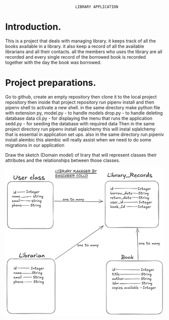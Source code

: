                                    LIBRARY APPLICATION

# Introduction.
This is a project that deals with managing library. it keeps track of all the books available in a library. it also keep a record of all the available librarians and all their contacts. all the members who uses the library are all recorded and every single record of the borrowed book is recorded together with the day the book was borrowed. 


# Project preparations.
Go to github, create an empty repository then clone it to the local project repository then inside that project repository run pipenv install and then pipenv shell to activate a new shell. in the same directory make python file with extension py,
    model.py - to handle models
    drop.py - to handle deleting database data
    cli.py - for displaying the menu that runs the application
    sedd.py - for seeding the database with required data
Then in the same project directory run pipenv install sqlalchemy this will instal sqlalchemy that is essential in application set ups. also in the same directory run pipeniv install alembic this alembic will really assist when we need to do some migrations in our application

Draw the sketch (Domain model) of lirary that will represent classes their attributes and the relationships between those classes.

![Project Image](library/images/Untitled-2025-03-13-1939.excalidraw.png)

